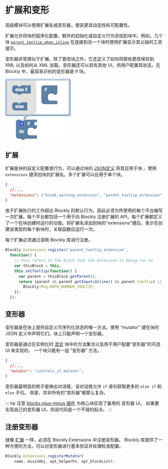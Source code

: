 # 扩展和变形

高级模块可以使用扩展名或变形器，使其更具动态性和可配置性。

扩展允许将块的程序化配置，额外的初始化或自定义行为添加到块中。例如，几个块 [`parent_tooltip_when_inline`](https://github.com/google/blockly/blob/develop/core/extensions.js) 在连接到另一个块时使用扩展显示其父级的工具提示。

变形器非常类似于扩展。除了更改块之外，它还定义了如何将那些更改保存到 XML 以及如何从 XML 加载。变形器还可以具有其他 UI，供用户配置其状态。在 Blockly 中，最容易识别的变形器是 if 块。

![](./mutator1.png)

## 扩展

扩展是块的自定义配置或行为，可以通过块的 [JSON定义](/guides/create-custom-blocks/define-blocks) 将其应用于块 。使用 `extensions` 键添加块的扩展名。多个扩展可以应用于单个块。

```JSON
{
  //...,
  "extensions": ["break_warning_extension", "parent_tooltip_extension"],
}
```

由于扩展执行的工作超出 Blockly 的默认行为，因此必须为所使用的每个平台编写一次扩展。每个平台都包括一个用于向 Blockly 注册扩展的 API。每个扩展都定义了一个在块创建时运行的功能。将扩展名添加到块的“extensions”键后，表示在创建该类型的每个新块时，关联函数应运行一次。

每个扩展必须通过调用 Blockly 库进行注册。

```js
Blockly.Extensions.register('parent_tooltip_extension',
  function() {
    // this refers to the block that the extension is being run on
    var thisBlock = this;
    this.setTooltip(function() {
      var parent = thisBlock.getParent();
      return (parent && parent.getInputsInline() && parent.tooltip) ||
        Blockly.Msg.MATH_NUMBER_TOOLTIP;
    });
  });
```

## 变形器

变形器是在块上提供自定义可序列化状态的唯一方法。使用 “mutator” 键在块的 JSON 定义中声明它们。块上只能声明一个变形器。

变形器是通过在实例化时 [混合](https://en.wikipedia.org/wiki/Mixin) 块中的方法集合以及用于用户配置“变形器”的可选 UI 来实现的。 一个块只能有一组 “变形器” 方法。

```JSON
{
  //...,
  "mutator": "controls_if_mutator",
}
```

变形器最明显的例子是弹出对话框，该对话框允许 `if` 语句获取更多的 `else if` 和 `else` 子句。 但是，并非所有的“变形器”都那么复杂。

::: tip 注意
[blocks-plus-minus 插件](https://github.com/google/blockly-samples/blob/master/plugins/block-plus-minus/README.md) 为核心块实现了备用的 变形器 UI。 如果要实现自己的变形器 UI，则该代码是一个不错的起点。
:::

## 注册变形器

就像 [扩展](/guides/create-custom-blocks/extensions) 一样，必须在 Blockly.Extensions 中注册变形器。 Blockly 库提供了一种方便的方法，可以对变形器进行基本验证并处理标准配置。

```js
Blockly.Extensions.registerMutator(
    name, mixinObj, opt_helperFn, opt_blockList);
```